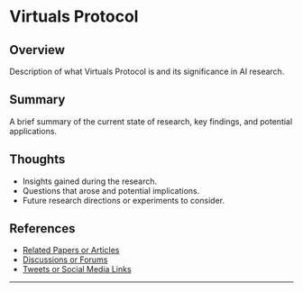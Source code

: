 # Virtuals Protocol

## Overview

Description of what Virtuals Protocol is and its significance in AI research.

## Summary

A brief summary of the current state of research, key findings, and potential applications.

## Thoughts

- Insights gained during the research.
- Questions that arose and potential implications.
- Future research directions or experiments to consider.

## References

- [Related Papers or Articles](#)
- [Discussions or Forums](#)
- [Tweets or Social Media Links](#)

---